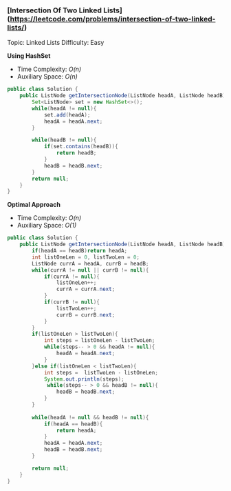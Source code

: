 ### [Intersection Of Two Linked Lists] (https://leetcode.com/problems/intersection-of-two-linked-lists/)
Topic: Linked Lists
Difficulty: Easy

**Using HashSet**

- Time Complexity: *O(n)*
- Auxiliary Space: *O(n)*

```java
public class Solution {
    public ListNode getIntersectionNode(ListNode headA, ListNode headB) {
        Set<ListNode> set = new HashSet<>();
        while(headA != null){
            set.add(headA);
            headA = headA.next;
        }

        while(headB != null){
            if(set.contains(headB)){
                return headB;
            }
            headB = headB.next;
        }
        return null;
    }
}
```
**Optimal Approach**

- Time Complexity: *O(n)*
- Auxiliary Space: *O(1)*

```java
public class Solution {
    public ListNode getIntersectionNode(ListNode headA, ListNode headB) {
        if(headA == headB)return headA;
        int listOneLen = 0, listTwoLen = 0;
        ListNode currA = headA, currB = headB;
        while(currA != null || currB != null){
            if(currA != null){
                listOneLen++;
                currA = currA.next;
            }
            if(currB != null){
                listTwoLen++;
                currB = currB.next;
            }
        }
        if(listOneLen > listTwoLen){
            int steps = listOneLen - listTwoLen;
            while(steps-- > 0 && headA != null){
                headA = headA.next;
            }
        }else if(listOneLen < listTwoLen){
            int steps =  listTwoLen - listOneLen;
            System.out.println(steps);
             while(steps-- > 0 && headB != null){
                headB = headB.next;
            }
        }
    
        while(headA != null && headB != null){
            if(headA == headB){
                return headA;
            }
            headA = headA.next;
            headB = headB.next;
        }

        return null;
    }
}
```